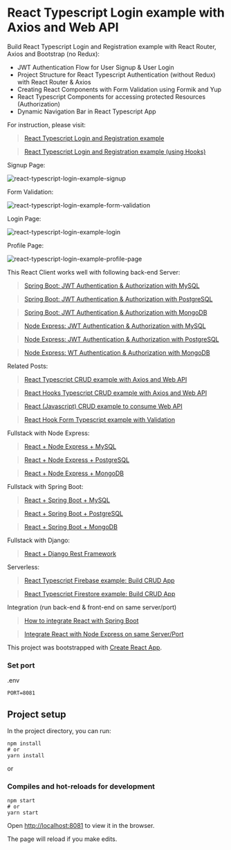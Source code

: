 # React Typescript Login example with Axios and Web API

Build React Typescript Login and Registration example with React Router, Axios and Bootstrap (no Redux):
- JWT Authentication Flow for User Signup & User Login
- Project Structure for React Typescript Authentication (without Redux) with React Router & Axios
- Creating React Components with Form Validation using Formik and Yup
- React Typescript Components for accessing protected Resources (Authorization)
- Dynamic Navigation Bar in React Typescript App

For instruction, please visit:
> [React Typescript Login and Registration example](https://www.bezkoder.com/react-typescript-login-example/)

> [React Typescript Login and Registration example (using Hooks)](https://www.bezkoder.com/react-typescript-authentication-example/)

Signup Page:

![react-typescript-login-example-signup](react-typescript-login-example-signup.png)

Form Validation:

![react-typescript-login-example-form-validation](react-typescript-login-example-form-validation.png)

Login Page:

![react-typescript-login-example-login](react-typescript-login-example-login.png)

Profile Page:

![react-typescript-login-example-profile-page](react-typescript-login-example-profile-page.png)

This React Client works well with following back-end Server:
> [Spring Boot: JWT Authentication & Authorization with MySQL](https://www.bezkoder.com/spring-boot-jwt-authentication/)

> [Spring Boot: JWT Authentication & Authorization with PostgreSQL](https://www.bezkoder.com/spring-boot-security-postgresql-jwt-authentication/)

> [Spring Boot: JWT Authentication & Authorization with MongoDB](https://www.bezkoder.com/spring-boot-jwt-auth-mongodb/)

> [Node Express: JWT Authentication & Authorization with MySQL](https://www.bezkoder.com/node-js-jwt-authentication-mysql/)

> [Node Express: JWT Authentication & Authorization with PostgreSQL](https://www.bezkoder.com/node-js-jwt-authentication-postgresql/)

> [Node Express: WT Authentication & Authorization with MongoDB](https://www.bezkoder.com/node-js-mongodb-auth-jwt/)

Related Posts:
> [React Typescript CRUD example with Axios and Web API](https://www.bezkoder.com/react-typescript-axios/)

> [React Hooks Typescript CRUD example with Axios and Web API](https://www.bezkoder.com/react-typescript-api-call/)

> [React (Javascript) CRUD example to consume Web API](https://www.bezkoder.com/react-crud-web-api/)

> [React Hook Form Typescript example with Validation](https://www.bezkoder.com/react-hook-form-typescript/)

Fullstack with Node Express:
> [React + Node Express + MySQL](https://www.bezkoder.com/react-node-express-mysql/)

> [React + Node Express + PostgreSQL](https://www.bezkoder.com/react-node-express-postgresql/)

> [React + Node Express + MongoDB](https://www.bezkoder.com/react-node-express-mongodb-mern-stack/)

Fullstack with Spring Boot:
> [React + Spring Boot + MySQL](https://www.bezkoder.com/react-spring-boot-crud/)

> [React + Spring Boot + PostgreSQL](https://www.bezkoder.com/spring-boot-react-postgresql/)

> [React + Spring Boot + MongoDB](https://www.bezkoder.com/react-spring-boot-mongodb/)

Fullstack with Django:

> [React + Django Rest Framework](https://www.bezkoder.com/django-react-axios-rest-framework/)

Serverless:
> [React Typescript Firebase example: Build CRUD App](https://www.bezkoder.com/firebase-typescript-react/)

> [React Typescript Firestore example: Build CRUD App](https://www.bezkoder.com/react-typescript-firestore/)

Integration (run back-end & front-end on same server/port)
> [How to integrate React with Spring Boot](https://www.bezkoder.com/integrate-reactjs-spring-boot/)

> [Integrate React with Node Express on same Server/Port](https://www.bezkoder.com/integrate-react-express-same-server-port/)


This project was bootstrapped with [Create React App](https://github.com/facebook/create-react-app).

### Set port
.env
```
PORT=8081
```

## Project setup

In the project directory, you can run:

```
npm install
# or
yarn install
```

or

### Compiles and hot-reloads for development

```
npm start
# or
yarn start
```

Open [http://localhost:8081](http://localhost:8081) to view it in the browser.

The page will reload if you make edits.
